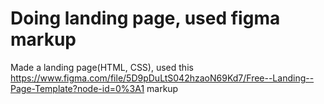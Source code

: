 # Doing landing page, used figma markup
Made a landing page(HTML, CSS), used this https://www.figma.com/file/5D9pDuLtS042hzaoN69Kd7/Free--Landing--Page-Template?node-id=0%3A1 markup
